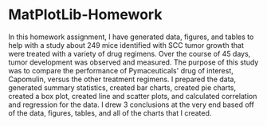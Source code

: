 # MatPlotLib-Homework
In this homework assignment, I have generated data, figures, and tables to help with a study about 249 mice identified with SCC tumor growth that were treated with a variety of drug regimens. Over the course of 45 days, tumor development was observed and measured. The purpose of this study was to compare the performance of Pymaceuticals' drug of interest, Capomulin, versus the other treatment regimens. 
I prepared the data, generated summary statistics, created bar charts, created pie charts, created a box plot, created line and scatter plots, and calculated correlation and regression for the data. 
I drew 3 conclusions at the very end based off of the data, figures, tables, and all of the charts that I created.
